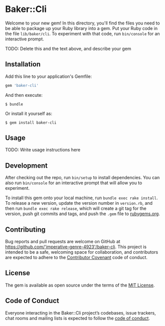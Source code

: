 # Baker::Cli

Welcome to your new gem! In this directory, you'll find the files you need to be able to package up your Ruby library into a gem. Put your Ruby code in the file `lib/baker/cli`. To experiment with that code, run `bin/console` for an interactive prompt.

TODO: Delete this and the text above, and describe your gem

## Installation

Add this line to your application's Gemfile:

```ruby
gem 'baker-cli'
```

And then execute:

    $ bundle

Or install it yourself as:

    $ gem install baker-cli

## Usage

TODO: Write usage instructions here

## Development

After checking out the repo, run `bin/setup` to install dependencies. You can also run `bin/console` for an interactive prompt that will allow you to experiment.

To install this gem onto your local machine, run `bundle exec rake install`. To release a new version, update the version number in `version.rb`, and then run `bundle exec rake release`, which will create a git tag for the version, push git commits and tags, and push the `.gem` file to [rubygems.org](https://rubygems.org).

## Contributing

Bug reports and pull requests are welcome on GitHub at https://github.com/'imperative-genre-4923'/baker-cli. This project is intended to be a safe, welcoming space for collaboration, and contributors are expected to adhere to the [Contributor Covenant](http://contributor-covenant.org) code of conduct.

## License

The gem is available as open source under the terms of the [MIT License](https://opensource.org/licenses/MIT).

## Code of Conduct

Everyone interacting in the Baker::Cli project’s codebases, issue trackers, chat rooms and mailing lists is expected to follow the [code of conduct](https://github.com/'imperative-genre-4923'/baker-cli/blob/master/CODE_OF_CONDUCT.md).
